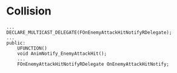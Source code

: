 # Collision
	...
	DECLARE_MULTICAST_DELEGATE(FOnEnemyAttackHitNotifyRDelegate);
	...
	public:
		UFUNCTION()
		void AnimNotify_EnemyAttackHit();
		...
		FOnEnemyAttackHitNotifyRDelegate OnEnemyAttackHitNotify;
